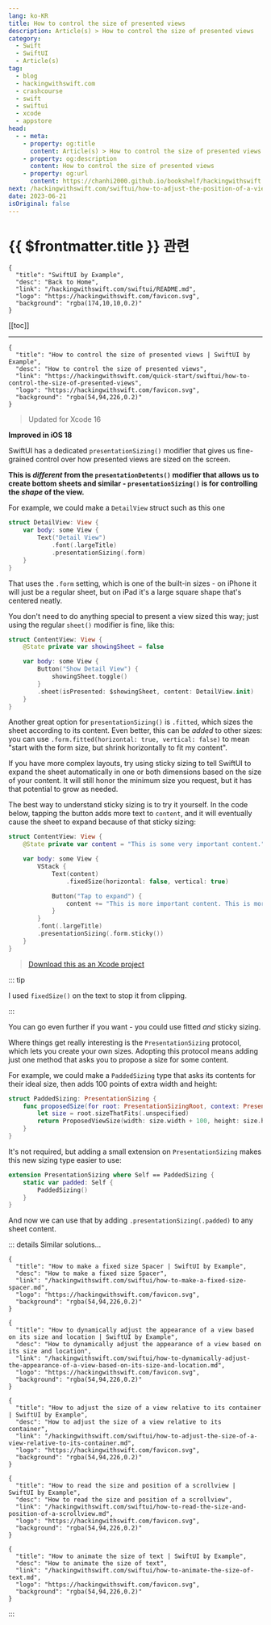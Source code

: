 ```yaml
---
lang: ko-KR
title: How to control the size of presented views
description: Article(s) > How to control the size of presented views
category:
  - Swift
  - SwiftUI
  - Article(s)
tag: 
  - blog
  - hackingwithswift.com
  - crashcourse
  - swift
  - swiftui
  - xcode
  - appstore
head:
  - - meta:
    - property: og:title
      content: Article(s) > How to control the size of presented views
    - property: og:description
      content: How to control the size of presented views
    - property: og:url
      content: https://chanhi2000.github.io/bookshelf/hackingwithswift.com/swiftui/how-to-control-the-size-of-presented-views.html
next: /hackingwithswift.com/swiftui/how-to-adjust-the-position-of-a-view-using-its-offset.md
date: 2023-06-21
isOriginal: false
---
```


# {{ $frontmatter.title }} 관련

```component VPCard
{
  "title": "SwiftUI by Example",
  "desc": "Back to Home",
  "link": "/hackingwithswift.com/swiftui/README.md",
  "logo": "https://hackingwithswift.com/favicon.svg",
  "background": "rgba(174,10,10,0.2)"
}
```

[[toc]]

---

```component VPCard
{
  "title": "How to control the size of presented views | SwiftUI by Example",
  "desc": "How to control the size of presented views",
  "link": "https://hackingwithswift.com/quick-start/swiftui/how-to-control-the-size-of-presented-views",
  "logo": "https://hackingwithswift.com/favicon.svg",
  "background": "rgba(54,94,226,0.2)"
}
```

> Updated for Xcode 16

**Improved in iOS 18**

SwiftUI has a dedicated `presentationSizing()` modifier that gives us fine-grained control over how presented views are sized on the screen.

**This is _different_ from the `presentationDetents()` modifier that allows us to create bottom sheets and similar - `presentationSizing()` is for controlling the *shape* of the view.**

For example, we could make a `DetailView` struct such as this one

```swift
struct DetailView: View {
    var body: some View {
        Text("Detail View")
            .font(.largeTitle)
            .presentationSizing(.form)
    }
}
```

That uses the `.form` setting, which is one of the built-in sizes - on iPhone it will just be a regular sheet, but on iPad it's a large square shape that's centered neatly.

You don't need to do anything special to present a view sized this way; just using the regular `sheet()` modifier is fine, like this:

```swift
struct ContentView: View {
    @State private var showingSheet = false

    var body: some View {
        Button("Show Detail View") {
            showingSheet.toggle()
        }
        .sheet(isPresented: $showingSheet, content: DetailView.init)
    }
}
```

Another great option for `presentationSizing()` is `.fitted`, which sizes the sheet according to its content. Even better, this can be *added* to other sizes: you can use `.form.fitted(horizontal: true, vertical: false)` to mean "start with the form size, but shrink horizontally to fit my content".

If you have more complex layouts, try using sticky sizing to tell SwiftUI to expand the sheet automatically in one or both dimensions based on the size of your content. It will still honor the minimum size you request, but it has that potential to grow as needed.

The best way to understand sticky sizing is to try it yourself. In the code below, tapping the button adds more text to `content`, and it will eventually cause the sheet to expand because of that sticky sizing:

```swift
struct ContentView: View {
    @State private var content = "This is some very important content."

    var body: some View {
        VStack {
            Text(content)
                .fixedSize(horizontal: false, vertical: true)

            Button("Tap to expand") {
                content += "This is more important content. This is more important content. This is more important content. This is more important content."
            }
        }
        .font(.largeTitle)
        .presentationSizing(.form.sticky())
    }
}
```

> [<FontIcon icon="fas fa-file-zipper"/>Download this as an Xcode project](https://hackingwithswift.com/files/projects/swiftui/how-to-control-the-size-of-presented-views-2.zip)

::: tip

I used `fixedSize()` on the text to stop it from clipping.

:::

You can go even further if you want - you could use fitted *and* sticky sizing.

Where things get really interesting is the `PresentationSizing` protocol, which lets you create your own sizes. Adopting this protocol means adding just one method that asks you to propose a size for some content.

For example, we could make a `PaddedSizing` type that asks its contents for their ideal size, then adds 100 points of extra width and height:

```swift
struct PaddedSizing: PresentationSizing {
    func proposedSize(for root: PresentationSizingRoot, context: PresentationSizingContext) -> ProposedViewSize {
        let size = root.sizeThatFits(.unspecified)
        return ProposedViewSize(width: size.width + 100, height: size.height + 100)
    }
}
```

It's not required, but adding a small extension on `PresentationSizing` makes this new sizing type easier to use:

```swift
extension PresentationSizing where Self == PaddedSizing {
    static var padded: Self {
        PaddedSizing()
    }
}
```

And now we can use that by adding `.presentationSizing(.padded)` to any sheet content.

::: details Similar solutions…

```component VPCard
{
  "title": "How to make a fixed size Spacer | SwiftUI by Example",
  "desc": "How to make a fixed size Spacer",
  "link": "/hackingwithswift.com/swiftui/how-to-make-a-fixed-size-spacer.md",
  "logo": "https://hackingwithswift.com/favicon.svg",
  "background": "rgba(54,94,226,0.2)"
}
```

```component VPCard
{
  "title": "How to dynamically adjust the appearance of a view based on its size and location | SwiftUI by Example",
  "desc": "How to dynamically adjust the appearance of a view based on its size and location",
  "link": "/hackingwithswift.com/swiftui/how-to-dynamically-adjust-the-appearance-of-a-view-based-on-its-size-and-location.md",
  "logo": "https://hackingwithswift.com/favicon.svg",
  "background": "rgba(54,94,226,0.2)"
}
```

```component VPCard
{
  "title": "How to adjust the size of a view relative to its container | SwiftUI by Example",
  "desc": "How to adjust the size of a view relative to its container",
  "link": "/hackingwithswift.com/swiftui/how-to-adjust-the-size-of-a-view-relative-to-its-container.md",
  "logo": "https://hackingwithswift.com/favicon.svg",
  "background": "rgba(54,94,226,0.2)"
}
```

```component VPCard
{
  "title": "How to read the size and position of a scrollview | SwiftUI by Example",
  "desc": "How to read the size and position of a scrollview",
  "link": "/hackingwithswift.com/swiftui/how-to-read-the-size-and-position-of-a-scrollview.md",
  "logo": "https://hackingwithswift.com/favicon.svg",
  "background": "rgba(54,94,226,0.2)"
}
```

```component VPCard
{
  "title": "How to animate the size of text | SwiftUI by Example",
  "desc": "How to animate the size of text",
  "link": "/hackingwithswift.com/swiftui/how-to-animate-the-size-of-text.md",
  "logo": "https://hackingwithswift.com/favicon.svg",
  "background": "rgba(54,94,226,0.2)"
}
```

:::

